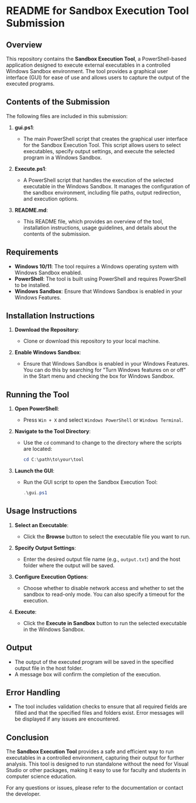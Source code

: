 # README for Sandbox Execution Tool Submission

## Overview

This repository contains the **Sandbox Execution Tool**, a PowerShell-based application designed to execute external executables in a controlled Windows Sandbox environment. The tool provides a graphical user interface (GUI) for ease of use and allows users to capture the output of the executed programs.

## Contents of the Submission

The following files are included in this submission:

1. **gui.ps1**:

   - The main PowerShell script that creates the graphical user interface for the Sandbox Execution Tool. This script allows users to select executables, specify output settings, and execute the selected program in a Windows Sandbox.

2. **Execute.ps1**:

   - A PowerShell script that handles the execution of the selected executable in the Windows Sandbox. It manages the configuration of the sandbox environment, including file paths, output redirection, and execution options.

3. **README.md**:
   - This README file, which provides an overview of the tool, installation instructions, usage guidelines, and details about the contents of the submission.

## Requirements

- **Windows 10/11**: The tool requires a Windows operating system with Windows Sandbox enabled.
- **PowerShell**: The tool is built using PowerShell and requires PowerShell to be installed.
- **Windows Sandbox**: Ensure that Windows Sandbox is enabled in your Windows Features.

## Installation Instructions

1. **Download the Repository**:

   - Clone or download this repository to your local machine.

2. **Enable Windows Sandbox**:
   - Ensure that Windows Sandbox is enabled in your Windows Features. You can do this by searching for "Turn Windows features on or off" in the Start menu and checking the box for Windows Sandbox.

## Running the Tool

1. **Open PowerShell**:

   - Press `Win + X` and select `Windows PowerShell` or `Windows Terminal`.

2. **Navigate to the Tool Directory**:

   - Use the `cd` command to change to the directory where the scripts are located:
     ```powershell
     cd C:\path\to\your\tool
     ```

3. **Launch the GUI**:
   - Run the GUI script to open the Sandbox Execution Tool:
     ```powershell
     .\gui.ps1
     ```

## Usage Instructions

1. **Select an Executable**:

   - Click the **Browse** button to select the executable file you want to run.

2. **Specify Output Settings**:

   - Enter the desired output file name (e.g., `output.txt`) and the host folder where the output will be saved.

3. **Configure Execution Options**:

   - Choose whether to disable network access and whether to set the sandbox to read-only mode. You can also specify a timeout for the execution.

4. **Execute**:
   - Click the **Execute in Sandbox** button to run the selected executable in the Windows Sandbox.

## Output

- The output of the executed program will be saved in the specified output file in the host folder.
- A message box will confirm the completion of the execution.

## Error Handling

- The tool includes validation checks to ensure that all required fields are filled and that the specified files and folders exist. Error messages will be displayed if any issues are encountered.

## Conclusion

The **Sandbox Execution Tool** provides a safe and efficient way to run executables in a controlled environment, capturing their output for further analysis. This tool is designed to run standalone without the need for Visual Studio or other packages, making it easy to use for faculty and students in computer science education.

For any questions or issues, please refer to the documentation or contact the developer.
